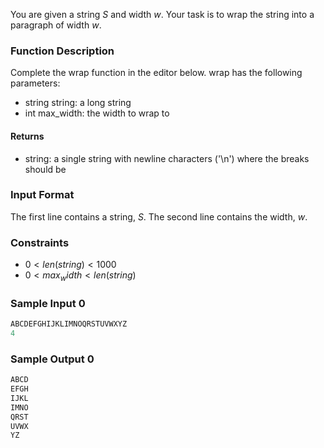 You are given a string $S$ and width $w$.
Your task is to wrap the string into a paragraph of width $w$.

### Function Description
Complete the wrap function in the editor below.
wrap has the following parameters:
* string string: a long string
* int max_width: the width to wrap to
#### Returns
* string: a single string with newline characters ('\n') where the breaks should be

### Input Format
The first line contains a string, $S$.
The second line contains the width, $w$.

### Constraints
* $0 \lt len(string) \lt 1000$
* $0 \lt max_width \lt len(string)$

### Sample Input 0
```py
ABCDEFGHIJKLIMNOQRSTUVWXYZ
4
```
### Sample Output 0
```py
ABCD
EFGH
IJKL
IMNO
QRST
UVWX
YZ
```